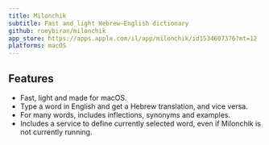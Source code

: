 ```yaml
---
title: Milonchik
subtitle: Fast and light Hebrew–English dictionary
github: roeybiran/milonchik
app_store: https://apps.apple.com/il/app/milonchik/id1534607376?mt=12
platforms: macOS
---
```


## Features

- Fast, light and made for macOS.
- Type a word in English and get a Hebrew translation, and vice versa.
- For many words, includes inflections, synonyms and examples.
- Includes a service to define currently selected word, even if Milonchik is not currently running.
